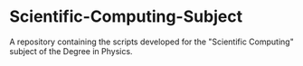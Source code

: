 # Scientific-Computing-Subject
A repository containing the scripts developed for the "Scientific Computing" subject of the Degree in Physics.
